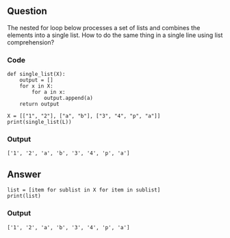 ## Question

The nested for loop below processes a set of lists and combines the elements into a single list. How to do the same thing in a single line using list comprehension?

### Code
    def single_list(X):
        output = []
        for x in X:
            for a in x:
                output.append(a)
        return output

    X = [["1", "2"], ["a", "b"], ["3", "4", "p", "a"]]
    print(single_list(L))

### Output
    ['1', '2', 'a', 'b', '3', '4', 'p', 'a']

## Answer

    list = [item for sublist in X for item in sublist]
    print(list)

### Output
    ['1', '2', 'a', 'b', '3', '4', 'p', 'a']
